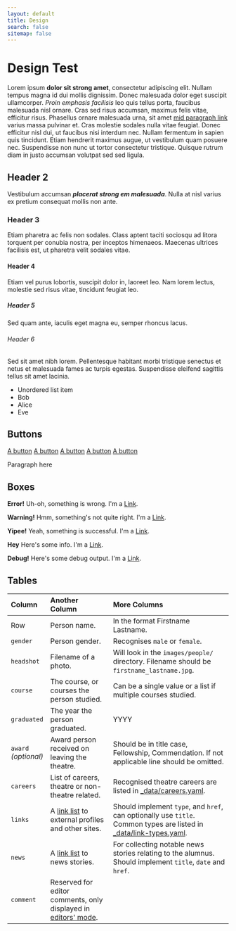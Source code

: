 ```yaml
---
layout: default
title: Design
search: false
sitemap: false
---
```


<div class="wrapper" markdown="1">

# Design Test

Lorem ipsum **dolor sit strong amet**, consectetur adipiscing elit. Nullam tempus magna id dui mollis dignissim. Donec malesuada dolor eget suscipit ullamcorper. *Proin emphasis facilisis* leo quis tellus porta, faucibus malesuada nisl ornare. Cras sed risus accumsan, maximus felis vitae, efficitur risus. Phasellus ornare malesuada urna, sit amet <a data-proofer-ignore href="">mid paragraph link</a> varius massa pulvinar et. Cras molestie sodales nulla vitae feugiat. Donec efficitur nisl dui, ut faucibus nisi interdum nec. Nullam fermentum in sapien quis tincidunt. Etiam hendrerit maximus augue, ut vestibulum quam posuere nec. Suspendisse non nunc ut tortor consectetur tristique. Quisque rutrum diam in justo accumsan volutpat sed sed ligula.

## Header 2

Vestibulum accumsan <strong><em>placerat strong em malesuada</em></strong>. Nulla at nisl varius ex pretium consequat mollis non ante.

### Header 3

Etiam pharetra ac felis non sodales. Class aptent taciti sociosqu ad litora torquent per conubia nostra, per inceptos himenaeos. Maecenas ultrices facilisis est, ut pharetra velit sodales vitae.

#### Header 4

Etiam vel purus lobortis, suscipit dolor in, laoreet leo. Nam lorem lectus, molestie sed risus vitae, tincidunt feugiat leo.

##### Header 5

Sed quam ante, iaculis eget magna eu, semper rhoncus lacus.

###### Header 6

Sed sit amet nibh lorem. Pellentesque habitant morbi tristique senectus et netus et malesuada fames ac turpis egestas. Suspendisse eleifend sagittis tellus sit amet lacinia.

  - Unordered list item
  - Bob
  - Alice
  - Eve

</div>

<div class="wrapper" markdown="1">

## Buttons

<a href="#0" data-proofer-ignore class="button">A button</a>
<a href="#0" data-proofer-ignore class="button button-search">A button</a>
<a href="#0" data-proofer-ignore class="button button-improve">A button</a>
<a href="#0" data-proofer-ignore class="button button-delete">A button</a>
<a href="#0" data-proofer-ignore class="button button-complete">A button</a>

<p>Paragraph here</p>

</div>

<div class="wrapper" markdown="1">

## Boxes

  <div class="box-error">
    <i class="fa fa-ban"></i>
    <p><strong>Error!</strong> Uh-oh, something is wrong. I'm a <a data-proofer-ignore href="">Link</a>.</p>
  </div>
  <div class="box-warning">
    <i class="fa fa-exclamation-triangle"></i>
    <p><strong>Warning!</strong> Hmm, something's not quite right. I'm a <a data-proofer-ignore href="">Link</a>.</p>
  </div>
  <div class="box-success">
    <i class="ion-checkmark"></i>
    <p><strong>Yipee!</strong> Yeah, something is successful. I'm a <a data-proofer-ignore href="">Link</a>.</p>
  </div>
  <div class="box-info">
    <i class="fa fa-info-circle"></i>
    <p><strong>Hey</strong> Here's some info. I'm a <a data-proofer-ignore href="">Link</a>.</p>
  </div>
  <div class="box-debug">
    <i class="ion-bug"></i>
    <p><strong>Debug!</strong> Here's some debug output. I'm a <a data-proofer-ignore href="">Link</a>.</p>
  </div>


</div>

<div class="wrapper" markdown="1">

## Tables

| Column | Another Column | More Columns |
|:-|:-|:-|
| Row | Person name. | In the format Firstname Lastname. |
| `gender` | Person gender. | Recognises `male` or `female`. |
| `headshot` | Filename of a photo. | Will look in the `images/people/` directory. Filename should be `firstname_lastname.jpg`. |
| `course` | The course, or courses the person studied. | Can be a single value or a list if multiple courses studied. |
| `graduated` | The year the person graduated. | YYYY |
| `award`<br />*(optional)* | Award person received on leaving the theatre. | Should be in title case, Fellowship, Commendation. If not applicable line should be omitted. |
| `careers` | List of careers, theatre or non-theatre related. | Recognised theatre careers are listed in [_data/careers.yaml](https://github.com/urn/urn-history-project/blob/master/_data/careers.yaml). |
| `links` | A [link list](/docs/link-list/) to external profiles and other sites. | Should implement `type`, and `href`, can optionally use `title`. Common types are listed in [_data/link-types.yaml](https://github.com/urn/urn-history-project/blob/master/_data/link-types.yaml). |
| `news` | A [link list](/docs/link-list/) to news stories. | For collecting notable news stories relating to the alumnus. Should implement `title`, `date` and `href`. |
| `comment` | Reserved for editor comments, only displayed in [editors' mode](/docs/#super-secret-editors-mode). |

</div>
